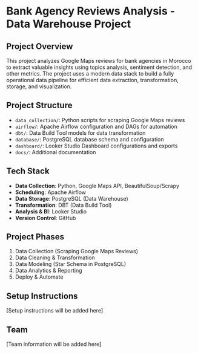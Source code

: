 # Bank Agency Reviews Analysis - Data Warehouse Project

## Project Overview
This project analyzes Google Maps reviews for bank agencies in Morocco to extract valuable insights using topics analysis, sentiment detection, and other metrics. The project uses a modern data stack to build a fully operational data pipeline for efficient data extraction, transformation, storage, and visualization.

## Project Structure
- `data_collection/`: Python scripts for scraping Google Maps reviews
- `airflow/`: Apache Airflow configuration and DAGs for automation
- `dbt/`: Data Build Tool models for data transformation
- `database/`: PostgreSQL database schema and configuration
- `dashboard/`: Looker Studio Dashboard configurations and exports
- `docs/`: Additional documentation

## Tech Stack
- **Data Collection**: Python, Google Maps API, BeautifulSoup/Scrapy
- **Scheduling**: Apache Airflow
- **Data Storage**: PostgreSQL (Data Warehouse)
- **Transformation**: DBT (Data Build Tool)
- **Analysis & BI**: Looker Studio
- **Version Control**: GitHub

## Project Phases
1. Data Collection (Scraping Google Maps Reviews)
2. Data Cleaning & Transformation
3. Data Modeling (Star Schema in PostgreSQL)
4. Data Analytics & Reporting
5. Deploy & Automate

## Setup Instructions
[Setup instructions will be added here]

## Team
[Team information will be added here]